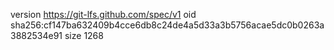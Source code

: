version https://git-lfs.github.com/spec/v1
oid sha256:cf147ba632409b4cce6db8c24de4a5d33a3b5756acae5dc0b0263a3882534e91
size 1268
